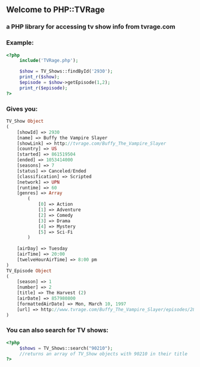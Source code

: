 Welcome to PHP::TVRage 
----------------------
### a PHP library for accessing tv show info from tvrage.com

### Example:
```php
<?php
     include('TVRage.php');

     $show = TV_Shows::findById('2930');
     print_r($show);
     $episode = $show->getEpisode(1,2);
     print_r($episode);
?>
```

### Gives you:
```php
TV_Show Object
(
    [showId] => 2930
    [name] => Buffy the Vampire Slayer
    [showLink] => http://tvrage.com/Buffy_The_Vampire_Slayer
    [country] => US
    [started] => 861519504
    [ended] => 1053414000
    [seasons] => 7
    [status] => Canceled/Ended
    [classification] => Scripted
    [network] => UPN
    [runtime] => 60
    [genres] => Array
        (
            [0] => Action
            [1] => Adventure
            [2] => Comedy
            [3] => Drama
            [4] => Mystery
            [5] => Sci-Fi
        )
        
    [airDay] => Tuesday
    [airTime] => 20:00
    [twelveHourAirTime] => 8:00 pm
)
TV_Episode Object
(
    [season] => 1
    [number] => 2
    [title] => The Harvest (2)
    [airDate] => 857980800
    [formattedAirDate] => Mon, March 10, 1997
    [url] => http://www.tvrage.com/Buffy_The_Vampire_Slayer/episodes/28078
)
```

### You can also search for TV shows:
```php
<?php
     $shows = TV_Shows::search("90210");
     //returns an array of TV_Show objects with 90210 in their title
?>
```

